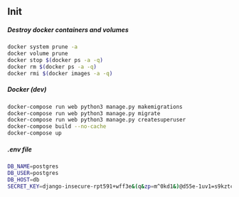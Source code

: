 
## Init

##### Destroy docker containers and volumes
```bash
docker system prune -a
docker volume prune
docker stop $(docker ps -a -q)
docker rm $(docker ps -a -q)
docker rmi $(docker images -a -q)
```

##### Docker (dev)
```bash
docker-compose run web python3 manage.py makemigrations
docker-compose run web python3 manage.py migrate
docker-compose run web python3 manage.py createsuperuser
docker-compose build --no-cache
docker-compose up
```

##### .env file
```bash
DB_NAME=postgres
DB_USER=postgres
DB_HOST=db
SECRET_KEY=django-insecure-rpt591+wff3e&(q&zp=m^0kd1&)@d55e-1uv1=s9kztc4mu3b+
```
